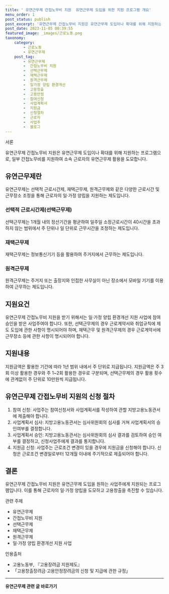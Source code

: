 ```yaml
---
title: ' 유연근무제 간접노무비 지원  유연근무제 도입을 위한 지원 프로그램 개요'
menu_order: 1
post_status: publish
post_excerpt: '유연근무제 간접노무비 지원은 유연근무제 도입이나 확대를 위해 지원하는 프로그램으로, 일부 간접노무비를 지원하여 소속 근로자의 유연근무제 활용을 도모합니다.'
post_date: 2023-11-05 00:39:55
featured_image: _images/근로노동.png
taxonomy:
    category:
        - 근로노동
        - 유연근무제
    post_tag:
        - 유연근무제
        -  간접노무비 지원
        -  선택근무제
        -  재택근무제
        -  원격근무제
        -  일가정 양립 환경개선
        -  고용창출
        -  고용안정
        -  참여신청
        -  사업계획서
        -  지원금
        -  신청절차
        -  근로자
        -  사업주
        -  블로그
---
```



서론

유연근무제 간접노무비 지원은 유연근무제 도입이나 확대를 위해 지원하는 프로그램으로, 일부 간접노무비를 지원하여 소속 근로자의 유연근무제 활용을 도모합니다.

## 유연근무제란

유연근무제는 선택적 근로시간제, 재택근무제, 원격근무제와 같은 다양한 근로시간 및 근무장소 조정을 통해 근로자의 일·가정 양립을 지원하는 제도입니다.

### 선택적 근로시간제(선택근무제)

선택근무제는 1개월 내의 정산기간을 평균하여 일주일 소정근로시간이 40시간을 초과하지 않는 범위에서 주 단위나 일 단위로 근무시간을 조정하는 제도입니다.

### 재택근무제

재택근무제는 정보통신기기 등을 활용하여 주거지에서 근무하는 제도입니다.

### 원격근무제

원격근무제는 주거지 또는 출장지와 인접한 사무실이 아닌 장소에서 모바일 기기를 이용하여 근무하는 제도입니다.

## 지원요건

유연근무제 간접노무비 지원을 받기 위해서는 일·가정 양립 환경개선 지원 사업에 참여 승인을 받은 사업주여야 합니다. 또한, 선택근무제의 경우 근로계약서와 취업규칙에 제도 도입에 관한 사항이 명시되어야 하며, 재택근무 및 원격근무제의 경우 근로계약서에 근무장소 등에 관한 사항이 명시되어야 합니다.

## 지원내용

지원금액은 활용한 기간에 따라 1년 범위 내에서 주 단위로 지급됩니다. 지원금액은 주 3회 이상 활용한 경우와 주 1~2회 활용한 경우로 구분되며, 선택근무제의 경우 활용 횟수에 관계없이 주 단위로 10만원씩 지급됩니다.

## 유연근무제 간접노무비 지원의 신청 절차

1. 참여 신청: 사업주는 참여신청서와 사업계획서를 작성하여 관할 지방고용노동관서에 제출해야 합니다.
2. 사업계획서 심사: 지방고용노동관서는 심사위원회의 심사를 거쳐 사업계획서의 승인여부를 결정합니다.
3. 사업계획서 승인: 지방고용노동관서는 심사위원회의 심사 결과를 검토하여 승인 여부를 결정하고, 신청사업주에게 결과를 통지합니다.
4. 지원금 신청: 사업주는 근로조건 변경이 있을 경우에 지원금을 신청해야 합니다. 신청은 근로조건 변경일로부터 12개월 이내에 주기적으로 제출되어야 합니다.

## 결론

유연근무제 간접노무비 지원은 유연근무제 도입을 원하는 사업주에게 지원되는 프로그램입니다. 이를 통해 근로자의 일·가정 양립을 도모하고 고용창출을 촉진할 수 있습니다.

관련 주제

- 유연근무제
- 간접노무비 지원
- 선택근무제
- 재택근무제
- 원격근무제
- 일·가정 양립 환경개선 지원 사업

인용출처

- 고용노동부, 『고용장려금 지원제도』
- 「고용창출장려금·고용안정장려금의 신청 및 지급에 관한 규정」

<!-- wp:separator -->
<hr class="wp-block-separator has-alpha-channel-opacity"/>
<!-- /wp:separator -->

<!-- wp:group {"backgroundColor":"base","layout":{"type":"constrained"}} -->
<div class="wp-block-group has-base-background-color has-background"><!-- wp:paragraph {"align":"center","fontSize":"medium"} -->
<p class="has-text-align-center has-large-font-size"><strong>유연근무제 관련 글 바로가기</strong></p>
<!-- /wp:paragraph -->


<!-- wp:latest-posts
{"categories":[{"id":11200,"count":19,"description":"","link":"https://uknowlaw.com/category/%ec%9c%a0%ec%97%b0%ea%b7%bc%eb%ac%b4%ec%a0%9c/","name":"유연근무제","slug":"유연근무제","taxonomy":"category","parent":0,"meta":[],"_links":{"self":[{"href":"https://uknowlaw.com/wp-json/wp/v2/categories/11200"}],"collection":[{"href":"https://uknowlaw.com/wp-json/wp/v2/categories"}],"about":[{"href":"https://uknowlaw.com/wp-json/wp/v2/taxonomies/category"}],"wp:post_type":[{"href":"https://uknowlaw.com/wp-json/wp/v2/posts?categories=11200"}],"curies":[{"name":"wp","href":"https://api.w.org/{rel}","templated":true}]}}],"postsToShow":100,"excerptLength":28,"postLayout":"grid","columns":2,"featuredImageAlign":"left","featuredImageSizeSlug":"large","fontSize":"small"} /--></div>
<!-- /wp:group -->